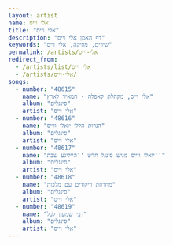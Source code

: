 ```yaml
---
layout: artist
name: אלי וייס
title: "אלי וייס"
description: "דף האמן אלי וייס"
keywords: "שירים, מוזיקה, אלי וייס"
permalink: /artists/אלי-וייס
redirect_from:
  - /artists/list/אלי וייס
  - /artists/אלי-וייס/
songs:
  - number: "48615"
    name: "אלי וייס, מקהלת קאפלה - המאיר לארץ"
    album: "סינגלים"
    artist: "אלי וייס"
  - number: "48616"
    name: "הנרות הללו יואלי ווייס"
    album: "סינגלים"
    artist: "אלי וייס"
  - number: "48617"
    name: "יואלי ווייס מגיש סינגל חדש ''הייליגע שבת''"
    album: "סינגלים"
    artist: "אלי וייס"
  - number: "48618"
    name: "מחרוזת ריקודים עם מלכות"
    album: "סינגלים"
    artist: "אלי וייס"
  - number: "48619"
    name: "רבי שמעון לכל"
    album: "סינגלים"
    artist: "אלי וייס"
---
```

